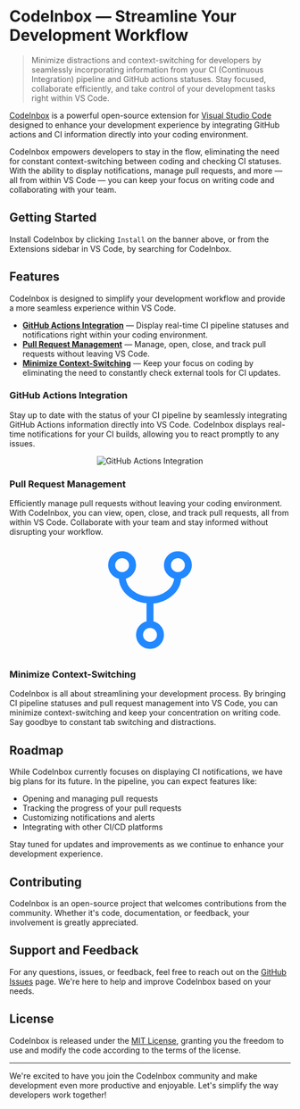 # CodeInbox &mdash; Streamline Your Development Workflow

> Minimize distractions and context-switching for developers by seamlessly incorporating information from your CI (Continuous Integration) pipeline and GitHub actions statuses. Stay focused, collaborate efficiently, and take control of your development tasks right within VS Code.

[CodeInbox](https://github.com/code-inbox/code-inbox "Open CodeInbox on GitHub") is a powerful open-source extension for [Visual Studio Code](https://code.visualstudio.com) designed to enhance your development experience by integrating GitHub actions and CI information directly into your coding environment.

CodeInbox empowers developers to stay in the flow, eliminating the need for constant context-switching between coding and checking CI statuses. With the ability to display notifications, manage pull requests, and more &mdash; all from within VS Code &mdash; you can keep your focus on writing code and collaborating with your team.

## Getting Started

Install CodeInbox by clicking `Install` on the banner above, or from the Extensions sidebar in VS Code, by searching for CodeInbox.

## Features

CodeInbox is designed to simplify your development workflow and provide a more seamless experience within VS Code.

- [**GitHub Actions Integration**](#github-actions-integration) &mdash; Display real-time CI pipeline statuses and notifications right within your coding environment.
- [**Pull Request Management**](#pull-request-management) &mdash; Manage, open, close, and track pull requests without leaving VS Code.
- [**Minimize Context-Switching**](#minimize-context-switching) &mdash; Keep your focus on coding by eliminating the need to constantly check external tools for CI updates.

### GitHub Actions Integration

Stay up to date with the status of your CI pipeline by seamlessly integrating GitHub Actions information directly into VS Code. CodeInbox displays real-time notifications for your CI builds, allowing you to react promptly to any issues.

<figure align="center">
  <img src="https://avatars.githubusercontent.com/u/44036562?s=200&v=4" alt="GitHub Actions Integration" />
</figure>

### Pull Request Management

Efficiently manage pull requests without leaving your coding environment. With CodeInbox, you can view, open, close, and track pull requests, all from within VS Code. Collaborate with your team and stay informed without disrupting your workflow.

<figure align="center">
  <svg xmlns="http://www.w3.org/2000/svg" width="200" height="" viewBox="0 0 512 512"><script xmlns=""/><title>ionicons-v5-d</title><circle cx="128" cy="96" r="48" style="fill:none;stroke:#2188ff;stroke-linecap:round;stroke-linejoin:round;stroke-width:32px"/><circle cx="256" cy="416" r="48" style="fill:none;stroke:#2188ff;stroke-linecap:round;stroke-linejoin:round;stroke-width:32px"/><line x1="256" y1="256" x2="256" y2="368" style="fill:none;stroke:#2188ff;stroke-linecap:round;stroke-linejoin:round;stroke-width:32px"/><circle cx="384" cy="96" r="48" style="fill:none;stroke:#2188ff;stroke-linecap:round;stroke-linejoin:round;stroke-width:32px"/><path d="M128,144c0,74.67,68.92,112,128,112" style="fill:none;stroke:#2188ff;stroke-linecap:round;stroke-linejoin:round;stroke-width:32px"/><path d="M384,144c0,74.67-68.92,112-128,112" style="fill:none;stroke:#2188ff;stroke-linecap:round;stroke-linejoin:round;stroke-width:32px"/></svg>
</figure>

### Minimize Context-Switching

CodeInbox is all about streamlining your development process. By bringing CI pipeline statuses and pull request management into VS Code, you can minimize context-switching and keep your concentration on writing code. Say goodbye to constant tab switching and distractions.

## Roadmap

While CodeInbox currently focuses on displaying CI notifications, we have big plans for its future. In the pipeline, you can expect features like:

- Opening and managing pull requests
- Tracking the progress of your pull requests
- Customizing notifications and alerts
- Integrating with other CI/CD platforms

Stay tuned for updates and improvements as we continue to enhance your development experience.

## Contributing

CodeInbox is an open-source project that welcomes contributions from the community. Whether it's code, documentation, or feedback, your involvement is greatly appreciated.

## Support and Feedback

For any questions, issues, or feedback, feel free to reach out on the [GitHub Issues](https://github.com/your-username/codeinbox/issues) page. We're here to help and improve CodeInbox based on your needs.

## License

CodeInbox is released under the [MIT License](https://opensource.org/licenses/MIT), granting you the freedom to use and modify the code according to the terms of the license.

---

We're excited to have you join the CodeInbox community and make development even more productive and enjoyable. Let's simplify the way developers work together!
